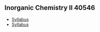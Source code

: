 ## Inorganic Chemistry II 40546
  - [Syllabus](/files/syllabus-InorgChemII-24732.pdf)
  - <a href="/files/syllabus-InorgChem-40546.pdf" target="_blank">Syllabus</a>
